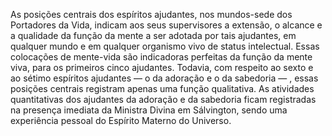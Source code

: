 ﻿As posições centrais dos espíritos ajudantes, nos mundos-sede dos Portadores da Vida, indicam aos seus supervisores a extensão, o alcance e a qualidade da função da mente a ser adotada por tais ajudantes, em qualquer mundo e em qualquer organismo vivo de status intelectual. Essas colocações de mente-vida são indicadoras perfeitas da função da mente viva, para os primeiros cinco ajudantes. Todavia, com respeito ao sexto e ao sétimo espíritos ajudantes — o da adoração e o da sabedoria — , essas posições centrais registram apenas uma função qualitativa. As atividades quantitativas dos ajudantes da adoração e da sabedoria ficam registradas na presença imediata da Ministra Divina em Sálvington, sendo uma experiência pessoal do Espírito Materno do Universo.